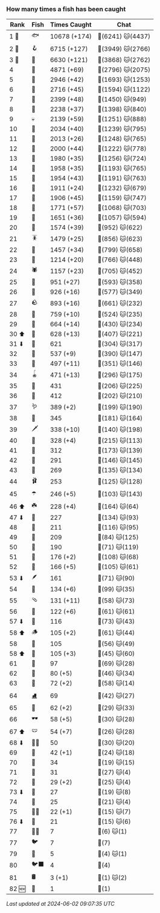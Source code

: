 ### How many times a fish has been caught
| Rank | Fish | Times Caught | Chat |
|------|--------|-----------|-------|
| 1 🥇  | 🐟 | 10678 (+174) | 🍞(6241)  🐱(4437) |
| 2 🥈  | 🪝 | 6715 (+127) | 🍞(3949)  🐱(2766) |
| 3 🥉  | 🎏 | 6630 (+121) | 🍞(3868)  🐱(2762) |
| 4  | 🐚 | 4871 (+69) | 🍞(2796)  🐱(2075) |
| 5  | 🦀 | 2946 (+42) | 🍞(1693)  🐱(1253) |
| 6  | 🐸 | 2716 (+45) | 🍞(1594)  🐱(1122) |
| 7  | 🦐 | 2399 (+48) | 🍞(1450)  🐱(949) |
| 8  | 🐢 | 2238 (+37) | 🍞(1398)  🐱(840) |
| 9  | 💀 | 2139 (+59) | 🍞(1251)  🐱(888) |
| 10  | 🦑 | 2034 (+40) | 🍞(1239)  🐱(795) |
| 11  | 🦞 | 2013 (+26) | 🍞(1248)  🐱(765) |
| 12  | 🦪 | 2000 (+44) | 🍞(1222)  🐱(778) |
| 13  | 🐊 | 1980 (+35) | 🍞(1256)  🐱(724) |
| 14  | 🐙 | 1958 (+35) | 🍞(1193)  🐱(765) |
| 15  | 🐬 | 1954 (+43) | 🍞(1191)  🐱(763) |
| 16  | 🐋 | 1911 (+24) | 🍞(1232)  🐱(679) |
| 17  | 🧦 | 1906 (+45) | 🍞(1159)  🐱(747) |
| 18  | 🐠 | 1771 (+57) | 🍞(1068)  🐱(703) |
| 19  | 🐡 | 1651 (+36) | 🍞(1057)  🐱(594) |
| 20  | 🪸 | 1574 (+39) | 🍞(952)  🐱(622) |
| 21  | 🪳 | 1479 (+25) | 🍞(856)  🐱(623) |
| 22  | 🌿 | 1457 (+34) | 🍞(799)  🐱(658) |
| 23  | 🐍 | 1214 (+20) | 🍞(766)  🐱(448) |
| 24  | 🕷️ | 1157 (+23) | 🍞(705)  🐱(452) |
| 25  | 🐌 | 951 (+27) | 🍞(593)  🐱(358) |
| 26  | 🧽 | 926 (+16) | 🍞(577)  🐱(349) |
| 27  | 🪨 | 893 (+16) | 🍞(661)  🐱(232) |
| 28  | 🦈 | 759 (+10) | 🍞(524)  🐱(235) |
| 29  | 🐳 | 664 (+14) | 🍞(430)  🐱(234) |
| 30 ⬆ | 🦕 | 628 (+13) | 🍞(407)  🐱(221) |
| 31 ⬇ | 🥫 | 621 | 🍞(304)  🐱(317) |
| 32  | 🍬 | 537 (+9) | 🍞(390)  🐱(147) |
| 33  | 🐉 | 497 (+11) | 🍞(351)  🐱(146) |
| 34  | 🪀 | 471 (+13) | 🍞(296)  🐱(175) |
| 35  | 👢 | 431 | 🍞(206)  🐱(225) |
| 36  | 🦠 | 412 | 🍞(202)  🐱(210) |
| 37  | 🪱 | 389 (+2) | 🍞(199)  🐱(190) |
| 38  | 🦭 | 345 | 🍞(181)  🐱(164) |
| 39  | 🗡️ | 338 (+10) | 🍞(140)  🐱(198) |
| 40  | 🦎 | 328 (+4) | 🍞(215)  🐱(113) |
| 41  | 🍄 | 312 | 🍞(173)  🐱(139) |
| 42  | 🧤 | 291 | 🍞(146)  🐱(145) |
| 43  | 🦦 | 269 | 🍞(135)  🐱(134) |
| 44  | 🩰 | 253 | 🍞(125)  🐱(128) |
| 45  | ☂️ | 246 (+5) | 🍞(103)  🐱(143) |
| 46 ⬆ | ☘️ | 228 (+4) | 🍞(164)  🐱(64) |
| 47 ⬇ | 🧸 | 227 | 🍞(134)  🐱(93) |
| 48  | 🧊 | 211 | 🍞(116)  🐱(95) |
| 49  | 🥪 | 209 | 🍞(84)  🐱(125) |
| 50  | 👟 | 190 | 🍞(71)  🐱(119) |
| 51  | 🧟 | 176 (+2) | 🍞(108)  🐱(68) |
| 52  | 🌹 | 166 (+5) | 🍞(105)  🐱(61) |
| 53 ⬇ | 🪶 | 161 | 🍞(71)  🐱(90) |
| 54  | 🎰 | 134 (+6) | 🍞(99)  🐱(35) |
| 55  | 🩴 | 131 (+11) | 🍞(58)  🐱(73) |
| 56  | 🥒 | 122 (+6) | 🍞(61)  🐱(61) |
| 57 ⬇ | 🐧 | 116 | 🍞(73)  🐱(43) |
| 58 ⬆ | 🪵 | 105 (+2) | 🍞(61)  🐱(44) |
| 58  | 👒 | 105 | 🍞(56)  🐱(49) |
| 58 ⬆ | 🦆 | 105 (+3) | 🍞(45)  🐱(60) |
| 61  | 📱 | 97 | 🍞(69)  🐱(28) |
| 62  | 🪼 | 80 (+5) | 🍞(46)  🐱(34) |
| 63  | 🦫 | 72 (+2) | 🍞(58)  🐱(14) |
| 64  | ⛸️ | 69 | 🍞(42)  🐱(27) |
| 65  | 🧃 | 62 (+2) | 🍞(29)  🐱(33) |
| 66  | 🕶️ | 58 (+5) | 🍞(30)  🐱(28) |
| 67 ⬆ | 🩲 | 54 (+7) | 🍞(26)  🐱(28) |
| 68 ⬇ | 🧞‍♂ | 50 | 🍞(30)  🐱(20) |
| 69  | 👑 | 42 (+1) | 🍞(24)  🐱(18) |
| 70  | 🧣 | 34 | 🍞(19)  🐱(15) |
| 71  | 🎱 | 31 | 🍞(27)  🐱(4) |
| 72  | 🪹 | 29 (+2) | 🍞(25)  🐱(4) |
| 73 ⬇ | 🧵 | 27 | 🍞(19)  🐱(8) |
| 74  | 🪺 | 25 | 🍞(21)  🐱(4) |
| 75  | 🧜‍♀️ | 22 (+1) | 🍞(15)  🐱(7) |
| 76 ⬇ | 🧭 | 21 | 🍞(15)  🐱(6) |
| 77  | 🐻‍❄ | 7 | 🍞(6)  🐱(1) |
| 77  | 🐦 | 7 | 🍞(7) |
| 79  | 🦇 | 5 | 🍞(4)  🐱(1) |
| 80  | 🐦‍⬛ | 4 | 🍞(4) |
| 81  | 🛢️ | 3 (+1) | 🍞(1)  🐱(2) |
| 82 🆕 | 🌻 | 1 | 🍞(1) |

_Last updated at 2024-06-02 09:07:35 UTC_